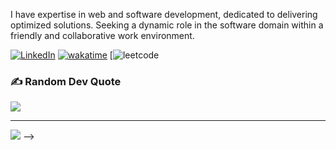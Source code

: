 I have expertise in web and software development, dedicated to delivering optimized solutions. 
Seeking a dynamic role in the software domain within a friendly and collaborative work environment.


[![LinkedIn](https://img.shields.io/badge/LinkedIn-%230077B5.svg?logo=linkedin&logoColor=white)](https://www.linkedin.com/in/ritesh-sanchala-220a97240/) 
[![wakatime](https://wakatime.com/badge/user/dea736ad-3dd5-4473-b5f5-84034e95fdf1.svg)](https://wakatime.com/@dbff3486-04c2-4071-a0ca-0355b863b959)
[![leetcode](https://leetcode.com/u/Sanchala_Ritesh/)

### ✍️ Random Dev Quote
![](https://quotes-github-readme.vercel.app/api?type=horizontal&theme=radical)

---
[![](https://visitcount.itsvg.in/api?id=ritzsanchala2607&icon=0&color=0)](https://github.com/ritzsanchala2607)
-->

